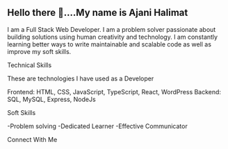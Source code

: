 ## Hello there 👋....My name is Ajani Halimat

I am a Full Stack Web Developer. I am a problem solver passionate about building solutions using human creativity and technology. I am constantly learning better ways to write maintainable and scalable code as well as improve my soft skills.

Technical Skills

These are technologies I have used as a Developer

Frontend: HTML, CSS, JavaScript, TypeScript, React, WordPress
Backend: SQL, MySQL, Express, NodeJs

Soft Skills

-Problem solving
-Dedicated Learner
-Effective Communicator    

Connect With Me
